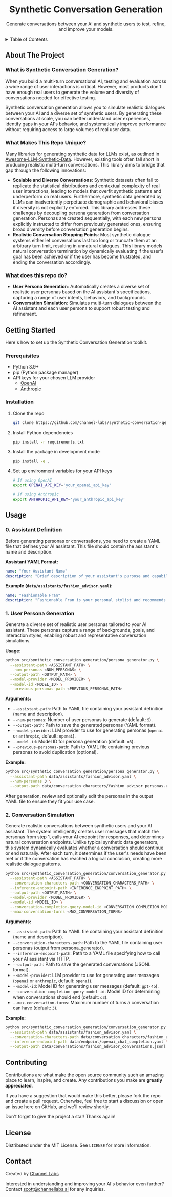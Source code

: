 <!-- PROJECT LOGO -->
<div align="center">

<h1 align="center">Synthetic Conversation Generation </h1>

  <p align="center">
Generate conversations between your AI and synthetic users to test, refine, and improve your models.    
    <br />
  </p>
</div>

<!-- TABLE OF CONTENTS -->
<details>
  <summary>Table of Contents</summary>
  <ol>
    <li>
      <a href="#about-the-project">About The Project</a>
    </li>
    <li>
      <a href="#getting-started">Getting Started</a>
      <ul>
        <li><a href="#prerequisites">Prerequisites</a></li>
        <li><a href="#installation">Installation</a></li>
      </ul>
    </li>
    <li><a href="#usage">Usage</a></li>
    <li><a href="#contributing">Contributing</a></li>
    <li><a href="#license">License</a></li>
    <li><a href="#contact">Contact</a></li>
  </ol>
</details>


<!-- ABOUT THE PROJECT -->
## About The Project

### What is Synthetic Conversation Generation?
When you build a multi-turn conversational AI, testing and evaluation across a wide range of user interactions is critical. However, most products don't have enough real users to generate the volume and diversity of conversations needed for effective testing.

Synthetic conversation generation allows you to simulate realistic dialogues between your AI and a diverse set of synthetic users. By generating these conversations at scale, you can better understand user experiences, identify gaps in your AI's behavior, and systematically improve performance without requiring access to large volumes of real user data.

### What Makes This Repo Unique?
Many libraries for generating synthetic data for LLMs exist, as outlined in [Awesome-LLM-Synthetic-Data](https://github.com/wasiahmad/Awesome-LLM-Synthetic-Data). However, existing tools often fall short in producing realistic multi-turn conversations. This library aims to bridge that gap through the following innovations:

- **Scalable and Diverse Conversations**: Synthetic datasets often fail to replicate the statistical distributions and contextual complexity of real user interactions, leading to models that overfit synthetic patterns and underperform on real users. Furthermore, synthetic data generated by LLMs can inadvertently perpetuate demographic and behavioral biases if diversity is not explicitly enforced. This library addresses these challenges by decoupling persona generation from conversation generation. Personas are created sequentially, with each new persona explicitly instructed to differ from previously generated ones, ensuring broad diversity before conversation generation begins.
- **Realistic Conversation Stopping Points**: Most synthetic dialogue systems either let conversations last too long or truncate them at an arbitrary turn limit, resulting in unnatural dialogues. This library models natural conversation termination by dynamically evaluating if the user's goal has been achieved or if the user has become frustrated, and ending the conversation accordingly.

### What does this repo do?

- **User Persona Generation**: Automatically creates a diverse set of realistic user personas based on the AI assistant's specifications, capturing a range of user intents, behaviors, and backgrounds.
- **Conversation Simulation**: Simulates multi-turn dialogues between the AI assistant and each user persona to support robust testing and refinement.

<!-- GETTING STARTED -->
## Getting Started

Here's how to set up the Synthetic Conversation Generation toolkit.

### Prerequisites

* Python 3.9+
* pip (Python package manager)
* API keys for your chosen LLM provider 
  - [OpenAI](https://platform.openai.com/docs/overview)
  - [Anthropic](https://www.anthropic.com/api)

### Installation

1. Clone the repo
   ```sh
   git clone https://github.com/channel-labs/synthetic-conversation-generation.git
   ```
2. Install Python dependencies
   ```sh
   pip install -r requirements.txt
   ```
3. Install the package in development mode
   ```sh
   pip install -e .
   ```
4. Set up environment variables for your API keys
   ```sh
   # If using OpenAI
   export OPENAI_API_KEY='your_openai_api_key'

   # If using Anthropic
   export ANTHROPIC_API_KEY='your_anthropic_api_key'
   ```

<!-- USAGE EXAMPLES -->
## Usage

### 0. Assistant Definition

Before generating personas or conversations, you need to create a YAML file that defines your AI assistant. This file should contain the assistant's name and description.

**Assistant YAML Format:**

```yaml
name: "Your Assistant Name"
description: "Brief description of your assistant's purpose and capabilities"
```

**Example (`data/assistants/fashion_advisor.yaml`):**

```yaml
name: "Fashionable Fran"
description: "Fashionable Fran is your personal stylist and recommends what to wear from your wardrobe."
```

### 1. User Persona Generation

Generate a diverse set of realistic user personas tailored to your AI assistant. These personas capture a range of backgrounds, goals, and interaction styles, enabling robust and representative conversation simulations.

**Usage:**

```sh
python src/synthetic_conversation_generation/persona_generator.py \
  --assistant-path <ASSISTANT_PATH> \
  --num-personas <NUM_PERSONAS> \
  --output-path <OUTPUT_PATH> \
  --model-provider <MODEL_PROVIDER> \
  --model-id <MODEL_ID> \
  --previous-personas-path <PREVIOUS_PERSONAS_PATH>
```

**Arguments:**

- `--assistant-path`: Path to YAML file containing your assistant definition (name and description).
- `--num-personas`: Number of user personas to generate (default: `5`).
- `--output-path`: Path to save the generated personas (YAML format).
- `--model-provider`: LLM provider to use for generating personas (`openai` or `anthropic`, default: `openai`).
- `--model-id`: Model ID for persona generation (default: `o3`).
- `--previous-personas-path`: Path to YAML file containing previous personas to avoid duplication (optional).

**Example:**

```sh
python src/synthetic_conversation_generation/persona_generator.py \
  --assistant-path data/assistants/fashion_advisor.yaml \
  --num-personas 3 \
  --output-path data/conversation_characters/fashion_advisor_personas.yaml
```

After generation, review and optionally edit the personas in the output YAML file to ensure they fit your use case.

### 2. Conversation Simulation

Generate realistic conversations between synthetic users and your AI assistant. The system intelligently creates user messages that match the personas from step 1, calls your AI endpoint for responses, and determines natural conversation endpoints. Unlike typical synthetic data generators, this system dynamically evaluates whether a conversation should continue or end naturally. After each turn, it determines if the user's needs have been met or if the conversation has reached a logical conclusion, creating more realistic dialogue patterns.

```sh
python src/synthetic_conversation_generation/conversation_generator.py \
  --assistant-path <ASSISTANT_PATH> \
  --conversation-characters-path <CONVERSATION_CHARACTERS_PATH> \
  --inference-endpoint-path <INFERENCE_ENDPOINT_PATH> \
  --output-path <OUTPUT_PATH> \
  --model-provider <MODEL_PROVIDER> \
  --model-id <MODEL_ID> \
  --conversation-completion-query-model-id <CONVERSATION_COMPLETION_MODEL_ID> \
  --max-conversation-turns <MAX_CONVERSATION_TURNS>
```

**Arguments:**

- `--assistant-path`: Path to YAML file containing your assistant definition (name and description).
- `--conversation-characters-path`: Path to the YAML file containing user personas (output from persona_generator).
- `--inference-endpoint-path`: Path to a YAML file specifying how to call your AI assistant via HTTP.
- `--output-path`: Path to save the generated conversations (JSONL format).
- `--model-provider`: LLM provider to use for generating user messages (`openai` or `anthropic`, default: `openai`).
- `--model-id`: Model ID for generating user messages (default: `gpt-4o`).
- `--conversation-completion-query-model-id`: Model ID for determining when conversations should end (default: `o3`).
- `--max-conversation-turns`: Maximum number of turns a conversation can have (default: `3`).

**Example:**

```sh
python src/synthetic_conversation_generation/conversation_generator.py \
  --assistant-path data/assistants/fashion_advisor.yaml \
  --conversation-characters-path data/conversation_characters/fashion_advisor_personas.yaml \
  --inference-endpoint-path data/endpoint/openai_chat_completion.yaml \
  --output-path data/conversations/fashion_advisor_conversations.jsonl
```

<!-- CONTRIBUTING -->
## Contributing

Contributions are what make the open source community such an amazing place to learn, inspire, and create. Any contributions you make are **greatly appreciated**.

If you have a suggestion that would make this better, please fork the repo and create a pull request. Otherwise, feel free to start a discussion or open an issue here on GitHub, and we'll review shortly.

Don't forget to give the project a star! Thanks again!

<!-- LICENSE -->
## License

Distributed under the MIT License. See `LICENSE` for more information.

<!-- CONTACT -->
## Contact

Created by [Channel Labs](https://channellabs.ai/)

Interested in understanding and improving your AI's behavior even further? Contact scott@channellabs.ai for any inquiries.
